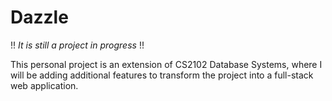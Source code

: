 # Dazzle

!! <i>It is still a project in progress</i> !!

This personal project is an extension of CS2102 Database Systems, where I will be adding additional features to transform the project into a full-stack web application.
